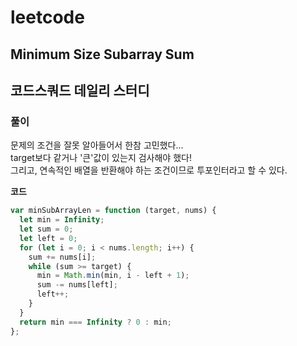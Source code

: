 # leetcode

## Minimum Size Subarray Sum

## 코드스쿼드 데일리 스터디

### 풀이

문제의 조건을 잘못 알아들어서 한참 고민했다...  
target보다 같거나 '큰'값이 있는지 검사해야 했다!  
그리고, 연속적인 배열을 반환해야 하는 조건이므로 투포인터라고 할 수 있다.

**코드**

```js
var minSubArrayLen = function (target, nums) {
  let min = Infinity;
  let sum = 0;
  let left = 0;
  for (let i = 0; i < nums.length; i++) {
    sum += nums[i];
    while (sum >= target) {
      min = Math.min(min, i - left + 1);
      sum -= nums[left];
      left++;
    }
  }
  return min === Infinity ? 0 : min;
};
```
